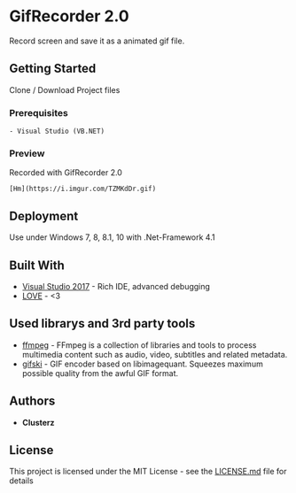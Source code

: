 # GifRecorder 2.0

Record screen and save it as a animated gif file.

## Getting Started

Clone / Download Project files

### Prerequisites

```
- Visual Studio (VB.NET)
```

### Preview

Recorded with GifRecorder 2.0

```
[Hm](https://i.imgur.com/TZMKdDr.gif)
```

## Deployment

Use under Windows 7, 8, 8.1, 10 with .Net-Framework 4.1

## Built With

* [Visual Studio 2017](https://www.visualstudio.com/) - Rich IDE, advanced debugging
* [LOVE](https://bech0r.net/) - <3

## Used librarys and 3rd party tools

* [ffmpeg](https://github.com/FFmpeg/FFmpeg) - FFmpeg is a collection of libraries and tools to process multimedia content such as audio, video, subtitles and related metadata.
* [gifski](https://github.com/ImageOptim/gifski) - GIF encoder based on libimagequant. Squeezes maximum possible quality from the awful GIF format.

## Authors

* **Clusterz**

## License

This project is licensed under the MIT License - see the [LICENSE.md](https://github.com/clusterzx/GifRecorder/blob/master/LICENSE) file for details
